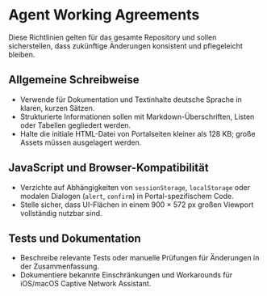 # Agent Working Agreements

Diese Richtlinien gelten für das gesamte Repository und sollen sicherstellen, dass zukünftige Änderungen konsistent und pflegeleicht bleiben.

## Allgemeine Schreibweise
- Verwende für Dokumentation und Textinhalte deutsche Sprache in klaren, kurzen Sätzen.
- Strukturierte Informationen sollen mit Markdown-Überschriften, Listen oder Tabellen gegliedert werden.
- Halte die initiale HTML-Datei von Portalseiten kleiner als 128 KB; große Assets müssen ausgelagert werden.

## JavaScript und Browser-Kompatibilität
- Verzichte auf Abhängigkeiten von `sessionStorage`, `localStorage` oder modalen Dialogen (`alert`, `confirm`) in Portal-spezifischem Code.
- Stelle sicher, dass UI-Flächen in einem 900 × 572 px großen Viewport vollständig nutzbar sind.

## Tests und Dokumentation
- Beschreibe relevante Tests oder manuelle Prüfungen für Änderungen in der Zusammenfassung.
- Dokumentiere bekannte Einschränkungen und Workarounds für iOS/macOS Captive Network Assistant.
